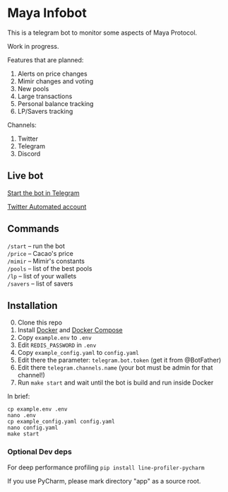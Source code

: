 # Maya Infobot

This is a telegram bot to monitor some aspects of Maya Protocol. 

Work in progress.

Features that are planned:
1. Alerts on price changes
2. Mimir changes and voting
3. New pools
4. Large transactions
5. Personal balance tracking
6. LP/Savers tracking

Channels:
1. Twitter
2. Telegram
3. Discord

## Live bot

[Start the bot in Telegram](https://t.me/MayaAlerts)

[Twitter Automated account](https://twitter.com/TODO)

## Commands

```/start``` – run the bot  
```/price``` – Cacao's price  
```/mimir``` – Mimir's constants  
```/pools``` – list of the best pools  
```/lp``` – list of your wallets  
```/savers``` – list of savers  

## Installation

0. Clone this repo
1. Install [Docker](https://docs.docker.com/engine/install/)
   and [Docker Compose](https://docs.docker.com/compose/install/)
2. Copy `example.env` to `.env`
3. Edit `REDIS_PASSWORD` in `.env`
4. Copy `example_config.yaml` to `config.yaml`
5. Edit there the parameter: `telegram.bot.token` (get it from @BotFather)
6. Edit there `telegram.channels.name` (your bot must be admin for that channel!)
7. Run `make start` and wait until the bot is build and run inside Docker

In brief:

```
cp example.env .env
nano .env
cp example_config.yaml config.yaml
nano config.yaml
make start
```

### Optional Dev deps

For deep performance profiling
`pip install line-profiler-pycharm`

If you use PyCharm, please mark directory "app" as a source root.